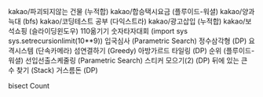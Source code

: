 kakao/파괴되지않는 건물 (누적합)
kakao/합승택시요금 (플루이드-워셜)
kakao/양과늑대 (bfs)
kakao/코딩테스트 공부 (다익스트라)
kakao/광고삽입 (누적합)
kakao/보석쇼핑 (슬라이딩윈도우)
110옮기기
숫자타자대회 (import sys sys.setrecursionlimit(10**9))
입국심사 (Parametric Search)
정수삼각형 (DP)
요격시스템 (단속카메라)
섬연결하기 (Greedy)
아방가르드 타일링 (DP)
순위 (플루이드-워셜)
선입선출스케줄링 (Parametric Search)
스티커 모으기(2) (DP)
뒤에 있는 큰 수 찾기 (Stack)
거스름돈 (DP)

bisect
Count